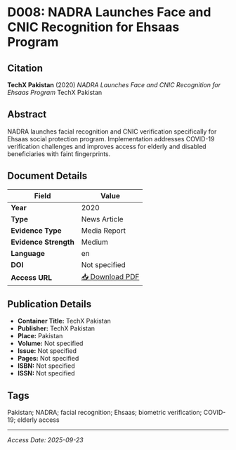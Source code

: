 # D008: NADRA Launches Face and CNIC Recognition for Ehsaas Program

## Citation

**TechX Pakistan** (2020)
*NADRA Launches Face and CNIC Recognition for Ehsaas Program*
TechX Pakistan

## Abstract

NADRA launches facial recognition and CNIC verification specifically for Ehsaas social protection program. Implementation addresses COVID-19 verification challenges and improves access for elderly and disabled beneficiaries with faint fingerprints.

## Document Details

| Field | Value |
|-------|-------|
| **Year** | 2020 |
| **Type** | News Article |
| **Evidence Type** | Media Report |
| **Evidence Strength** | Medium |
| **Language** | en |
| **DOI** | Not specified |
| **Access URL** | [📥 Download PDF](https://devmarketimpact.s3.eu-north-1.amazonaws.com/ai-social-protection/documents/D008_NADRA_Face_Recognition.pdf) |

## Publication Details

- **Container Title:** TechX Pakistan
- **Publisher:** TechX Pakistan
- **Place:** Pakistan
- **Volume:** Not specified
- **Issue:** Not specified
- **Pages:** Not specified
- **ISBN:** Not specified
- **ISSN:** Not specified

## Tags

Pakistan; NADRA; facial recognition; Ehsaas; biometric verification; COVID-19; elderly access

---
*Access Date: 2025-09-23*
